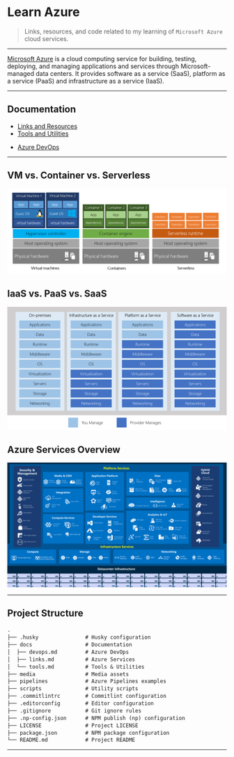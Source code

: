 # Learn Azure

> Links, resources, and code related to my learning of `Microsoft Azure` cloud services.

---

[Microsoft Azure](https://azure.microsoft.com/en-us/) is a cloud computing service for building,
testing, deploying, and managing applications and services through Microsoft-managed data centers.
It provides software as a service (SaaS), platform as a service (PaaS) and infrastructure as a service (IaaS).

---

## Documentation

* [Links and Resources](./docs/links.md)
* [Tools and Utilities](./docs/tools.md)

[](.)

* [Azure DevOps](./docs/devops.md)

---

## VM vs. Container vs. Serverless

![VM vs. Container vs. Serverless](./media/1-vm-vs-container-vs-serverless.png)

## IaaS vs. PaaS vs. SaaS

![Services Comparison](./media/2-services-layer-diagram.png)

## Azure Services Overview

![Azure Services Overview](./media/3-azure-services.png)

---

## Project Structure

```md
.
├── .husky               # Husky configuration
├── docs                 # Documentation
│  ├── devops.md         # Azure DevOps
│  ├── links.md          # Azure Services
│  └── tools.md          # Tools & Utilities
├── media                # Media assets
├── pipelines            # Azure Pipelines examples
├── scripts              # Utility scripts
├── .commitlintrc        # Commitlint configuration
├── .editorconfig        # Editor configuration
├── .gitignore           # Git ignore rules
├── .np-config.json      # NPM publish (np) configuration
├── LICENSE              # Project LICENSE
├── package.json         # NPM package configuration
└── README.md            # Project README
```

---
